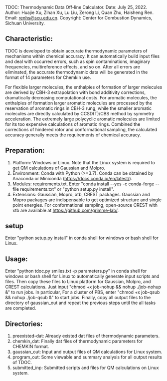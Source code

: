 TDOC: Thermodynamic Data Off-line Calculator. 
Date: July 25, 2022.
Author: Huajie Xu, Zihan Xu, Lu Liu, Zerong Li, Quan Zhu, Haisheng Ren.
Email: renhs@scu.edu.cn.
Copyright: Center for Combustion Dynamics, Sichuan University.


## Characteristic:
TDOC is developed to obtain accurate thermodynamic parameters of mechanisms within chemical accuracy. It can automatically build input files and deal with occurred errors, such as spin contaminations, imaginary frequencies, multireference effects, and so on. After all errors are eliminated, the accurate thermodynamic data will be generated in the format of 14 parameters for Chemkin use.

For flexible larger molecules, the enthalpies of formation of larger molecules are derived by CBH-3 extrapolation with bond additivity corrections, dramatically decreasing computational costs. For aromatic molecules, the enthalpies of formation larger aromatic molecules are processed by the reservation of aromatic rings in CBH-3 rung, while the smaller aromatic molecules are directly calculated by CCSD(T)/CBS method by symmetry acceleration. The extremely large polycyclic aromatic molecules are limited for its too expensive calculations of aromatic rings. Combined the corrections of hindered rotor and conformational sampling, the calculated accuracy generally meets the requirements of chemical accuracy.


## Preparation:
1. Platform: Windows or Linux. Note that the Linux system is required to get QM calculations of Gaussian and Molpro.
2. Environment: Conda with Python (>=3.7). Conda can be obtained by Anaconda or Miniconda (https://docs.conda.io/en/latest/).
3. Modules: requirements.txt. Enter "conda install --yes -c conda-forge --file requirements.txt" or "python setup.py install".
4. Extensions: Gaussian, Mopro, xtb, CREST packages. Gaussian and Mopro packages are indispensable to get optimized structure and single point energies.
   For conformational sampling, open-source CREST with xtb are available at https://github.com/grimme-lab/.


## setup
Enter "python setup.py install" in conda shell for windows or bash shell for Linux.


## Usage:
Enter "python tdoc.py smiles.txt -p parameters.py" in conda shell for windows or bash shell for Linux to automatically generate input scripts and files. Then copy these files to Linux platform for Gaussian, Molpro, and CREST calculations. Just input "chmod +x job-nohup && nohup ./job-nohup &" to run jobs. In particular, For a cluster of PBS, enter "chmod +x job-qsub && nohup ./job-qsub &" to start jobs. Finally, copy all output files to the directory of gaussian_out and repeat the previous steps until the all tasks are completed.


## Directories:
1. preexisted-dat: Already existed dat files of thermodynamic parameters.
2. chemkin_dat: Finally dat files of thermodynamic parameters for CHEMKIN format.
3. gaussian_out: Input and output files of QM calculations for Linux system.
4. program_out: Some viewable and summary analysis for all output results of TDOC.
5. submitted_inp: Submitted scripts and files for QM calculations on Linux system.


